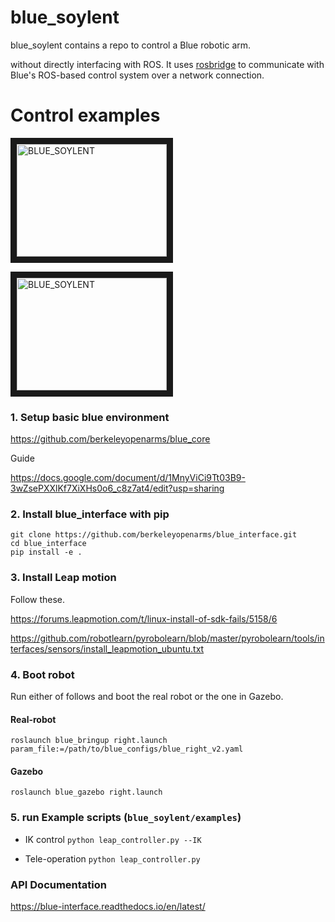 # blue_soylent
blue_soylent contains a repo to control a Blue robotic arm.

 without directly interfacing with ROS. It uses [rosbridge](https://github.com/RobotWebTools/rosbridge_suite) to communicate with Blue's ROS-based control system over a network connection.

# Control examples

<!-- [![BLUE_SOYLENT](https://img.youtube.com/vi/d6HUE99mb6M/0.jpg)](https://www.youtube.com/watch?v=d6HUE99mb6M)

[![BLUE_IK](https://img.youtube.com/vi/i4gfILPBqGU/0.jpg)](https://www.youtube.com/watch?v=i4gfILPBqGU) -->

<a href="https://www.youtube.com/watch?v=d6HUE99mb6M" target="_blank"><img src="http://img.youtube.com/vi/d6HUE99mb6M/0.jpg" alt="BLUE_SOYLENT" width="240" height="180" border="10" /></a>

<a href="https://www.youtube.com/watch?v=i4gfILPBqGU" target="_blank"><img src="http://img.youtube.com/vi/i4gfILPBqGU/0.jpg" alt="BLUE_SOYLENT" width="240" height="180" border="10" /></a>

### 1. Setup basic blue environment

https://github.com/berkeleyopenarms/blue_core


Guide

https://docs.google.com/document/d/1MnyViCi9Tt03B9-3wZsePXXlKf7XiXHs0o6_c8z7at4/edit?usp=sharing

### 2. Install blue_interface with pip
```
git clone https://github.com/berkeleyopenarms/blue_interface.git
cd blue_interface
pip install -e .
```
### 3. Install Leap motion

Follow these.

https://forums.leapmotion.com/t/linux-install-of-sdk-fails/5158/6

https://github.com/robotlearn/pyrobolearn/blob/master/pyrobolearn/tools/interfaces/sensors/install_leapmotion_ubuntu.txt

### 4. Boot robot

Run either of follows and boot the real robot or the one in Gazebo.

#### Real-robot
`roslaunch blue_bringup right.launch param_file:=/path/to/blue_configs/blue_right_v2.yaml`

#### Gazebo
`roslaunch blue_gazebo right.launch`

### 5. run Example scripts (`blue_soylent/examples`)
  - IK control
    `python leap_controller.py --IK`

  - Tele-operation
    `python leap_controller.py`


### API Documentation
https://blue-interface.readthedocs.io/en/latest/
